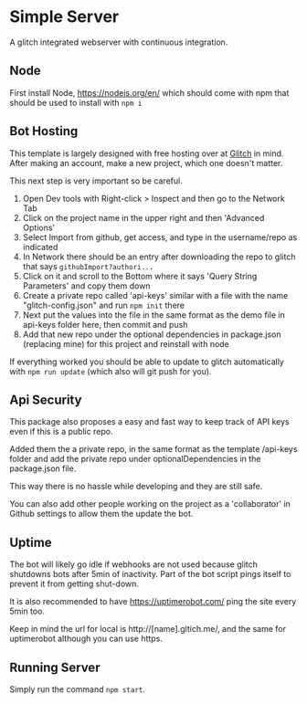 # Simple Server
A glitch integrated webserver with continuous integration. 

## Node
First install Node, https://nodejs.org/en/ which should come with npm that should be used to install with `npm i`

## Bot Hosting
This template is largely designed with free hosting over at [Glitch](https://glitch.com) in mind.
After making an account, make a new project, which one doesn't matter.

This next step is very important so be careful. 

1. Open Dev tools with Right-click > Inspect and then go to the Network Tab
1. Click on the project name in the upper right and then 'Advanced Options'
1. Select Import from github, get access, and type in the username/repo as indicated
1. In Network there should be an entry after downloading the repo to glitch that says `githubImport?authori...`
1. Click on it and scroll to the Bottom where it says 'Query String Parameters' and copy them down
1. Create a private repo called 'api-keys' similar with a file with the name "glitch-config.json" and run `npm init` there
1. Next put the values into the file in the same format as the demo file in api-keys folder here, then commit and push
1. Add that new repo under the optional dependencies in package.json (replacing mine) for this project and reinstall with node

If everything worked you should be able to update to glitch automatically with `npm run update` (which also will git push for you).

## Api Security
This package also proposes a easy and fast way to keep track of API keys even if this is a public repo.

Added them the a private repo, in the same format as the template /api-keys folder and add the private repo under optionalDependencies in the package.json file.

This way there is no hassle while developing and they are still safe.

You can also add other people working on the project as a 'collaborator' in Github settings to allow them the update the bot. 

## Uptime
The bot will likely go idle if webhooks are not used because glitch shutdowns bots after 5min of inactivity. Part of the bot script pings itself to prevent it from getting shut-down.

It is also recommended to have https://uptimerobot.com/ ping the site every 5min too.

Keep in mind the url for local is http://[name].gltich.me/, and the same for uptimerobot although you can use https. 


## Running Server

Simply run the command `npm start`. 

